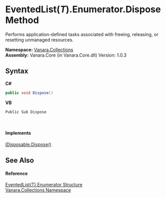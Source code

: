 # EventedList(*T*).Enumerator.Dispose Method 
 

Performs application-defined tasks associated with freeing, releasing, or resetting unmanaged resources.

**Namespace:**&nbsp;<a href="062563b8-e616-d697-89ef-6de2b291d4a0">Vanara.Collections</a><br />**Assembly:**&nbsp;Vanara.Core (in Vanara.Core.dll) Version: 1.0.3

## Syntax

**C#**<br />
``` C#
public void Dispose()
```

**VB**<br />
``` VB
Public Sub Dispose
```

<br />

#### Implements
<a href="http://msdn2.microsoft.com/en-us/library/es4s3w1d" target="_blank">IDisposable.Dispose()</a><br />

## See Also


#### Reference
<a href="340e3b73-4e77-f5cf-dda7-fe1ea9ed0063">EventedList(T).Enumerator Structure</a><br /><a href="062563b8-e616-d697-89ef-6de2b291d4a0">Vanara.Collections Namespace</a><br />